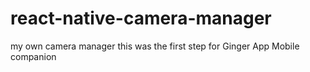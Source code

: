 # react-native-camera-manager
my own camera manager
this was the first step for Ginger App Mobile companion
